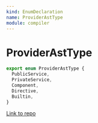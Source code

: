 ```yaml
---
kind: EnumDeclaration
name: ProviderAstType
module: compiler
---
```


# ProviderAstType

```ts
export enum ProviderAstType {
  PublicService,
  PrivateService,
  Component,
  Directive,
  Builtin,
}
```

[Link to repo](https://github.com/timdeschryver/angular/blob/master/packages/compiler/src/template_parser/template_ast.ts#L255-L261)
